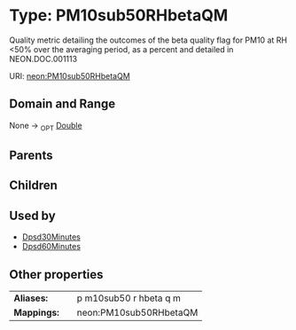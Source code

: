 
# Type: PM10sub50RHbetaQM


Quality metric detailing the outcomes of the beta quality flag for PM10 at RH <50% over the averaging period, as a percent and detailed in NEON.DOC.001113

URI: [neon:PM10sub50RHbetaQM](https://data.neonscience.org/PM10sub50RHbetaQM)


## Domain and Range

None ->  <sub>OPT</sub> [Double](types/Double.md)

## Parents


## Children


## Used by

 * [Dpsd30Minutes](Dpsd30Minutes.md)
 * [Dpsd60Minutes](Dpsd60Minutes.md)

## Other properties

|  |  |  |
| --- | --- | --- |
| **Aliases:** | | p m10sub50 r hbeta q m |
| **Mappings:** | | neon:PM10sub50RHbetaQM |

